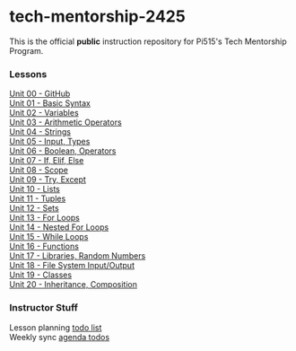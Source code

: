 # tech-mentorship-2425
This is the official **public** instruction repository for Pi515's Tech Mentorship Program. 

### Lessons
[Unit 00 - GitHub](./unit-00-github/readme.md)  
[Unit 01 - Basic Syntax](./unit-01-basic-syntax/readme.md)  
[Unit 02 - Variables](./unit-02-variables/readme.md)  
[Unit 03 - Arithmetic Operators](./unit-03-arithmetic-operators/readme.md)  
[Unit 04 - Strings](./unit-04-strings/readme.md)  
[Unit 05 - Input, Types](./unit-05-input-types)  
[Unit 06 - Boolean, Operators](./unit-06-bool-operators/readme.md)  
[Unit 07 - If, Elif, Else](./unit-07-if-elif-else/readme.md)  
[Unit 08 - Scope](./unit-08-scope/readme.md)  
[Unit 09 - Try, Except](./unit-09-try-except/readme.md)  
[Unit 10 - Lists](./unit-10-lists/readme.md)  
[Unit 11 - Tuples](./unit-11-tuples/readme.md)  
[Unit 12 - Sets](./unit-12-sets/readme.md)  
[Unit 13 - For Loops](./unit-13-for-loops/readme.md)  
[Unit 14 - Nested For Loops](./unit-14-nested-for-loops/readme.md)  
[Unit 15 - While Loops](./unit-15-while-loops/readme.md)  
[Unit 16 - Functions](./unit-16-functions/readme.md)  
[Unit 17 - Libraries, Random Numbers](./unit-17-libraries/readme.md)  
[Unit 18 - File System Input/Output](./unit-18-file-io/readme.md)  
[Unit 19 - Classes](./unit-19-classes/readme.md)  
[Unit 20 - Inheritance, Composition](./unit-20-inheritance-composition/readme.md)  

### Instructor Stuff
Lesson planning [todo list](./docs/instructor-lesson-planning-todo-list.md)  
Weekly sync [agenda todos](./docs/instructor-sync-agenda.md)